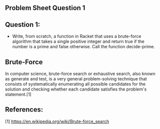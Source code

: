 ## Problem Sheet Question 1

## Question 1:

* Write, from scratch, a function in Racket that uses a brute-force algorithm that takes a single positive integer and return true if the number is a prime and false otherwise. Call the function decide-prime.

## Brute-Force
In computer science, brute-force search or exhaustive search, also known as generate and test, is a very general problem-solving technique that consists of systematically enumerating all possible candidates for the solution and checking whether each candidate satisfies the problem's statement.[1]

## References:

[1] https://en.wikipedia.org/wiki/Brute-force_search